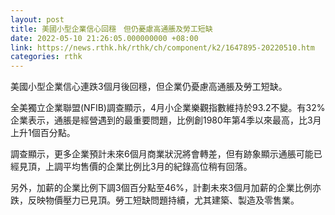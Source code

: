 ```yaml
---
layout: post
title: 美國小型企業信心回穩　但仍憂慮高通脹及勞工短缺
date: 2022-05-10 21:26:05.000000000 +08:00
link: https://news.rthk.hk/rthk/ch/component/k2/1647895-20220510.htm
categories: rthk
---
```


美國小型企業信心連跌3個月後回穩，但企業仍憂慮高通脹及勞工短缺。

全美獨立企業聯盟(NFIB)調查顯示，4月小企業樂觀指數維持於93.2不變。有32%企業表示，通脹是經營遇到的最重要問題，比例創1980年第4季以來最高，比3月上升1個百分點。

調查顯示，更多企業預計未來6個月商業狀況將會轉差，但有跡象顯示通脹可能已經見頂，上調平均售價的企業比例比3月的紀錄高位稍有回落。

另外，加薪的企業比例下調3個百分點至46%，計劃未來3個月加薪的企業比例亦跌，反映物價壓力已見頂。勞工短缺問題持續，尤其建築、製造及零售業。
